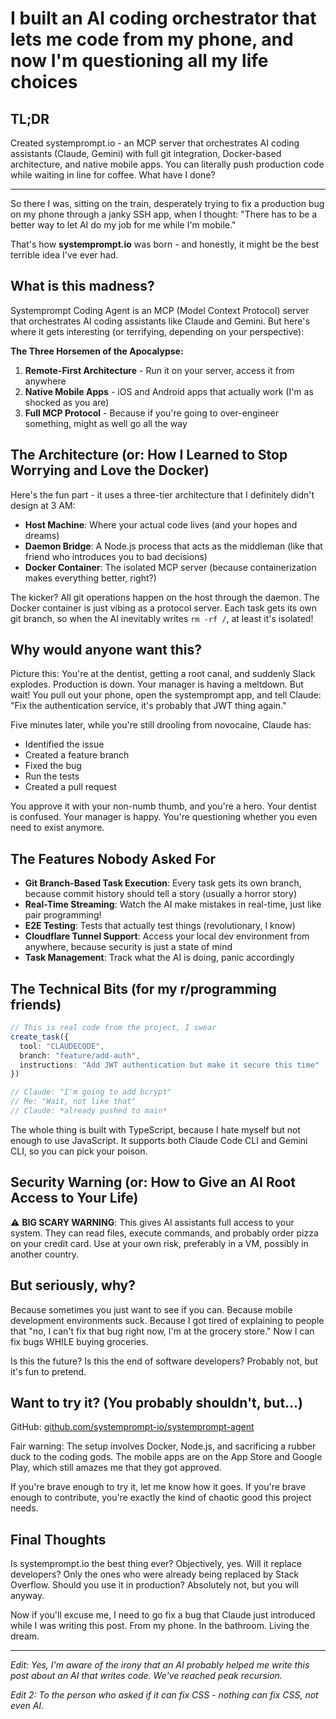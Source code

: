 # I built an AI coding orchestrator that lets me code from my phone, and now I'm questioning all my life choices

## TL;DR
Created systemprompt.io - an MCP server that orchestrates AI coding assistants (Claude, Gemini) with full git integration, Docker-based architecture, and native mobile apps. You can literally push production code while waiting in line for coffee. What have I done?

---

So there I was, sitting on the train, desperately trying to fix a production bug on my phone through a janky SSH app, when I thought: "There has to be a better way to let AI do my job for me while I'm mobile."

That's how **systemprompt.io** was born - and honestly, it might be the best terrible idea I've ever had.

## What is this madness?

Systemprompt Coding Agent is an MCP (Model Context Protocol) server that orchestrates AI coding assistants like Claude and Gemini. But here's where it gets interesting (or terrifying, depending on your perspective):

**The Three Horsemen of the Apocalypse:**
1. **Remote-First Architecture** - Run it on your server, access it from anywhere
2. **Native Mobile Apps** - iOS and Android apps that actually work (I'm as shocked as you are)
3. **Full MCP Protocol** - Because if you're going to over-engineer something, might as well go all the way

## The Architecture (or: How I Learned to Stop Worrying and Love the Docker)

Here's the fun part - it uses a three-tier architecture that I definitely didn't design at 3 AM:

- **Host Machine**: Where your actual code lives (and your hopes and dreams)
- **Daemon Bridge**: A Node.js process that acts as the middleman (like that friend who introduces you to bad decisions)
- **Docker Container**: The isolated MCP server (because containerization makes everything better, right?)

The kicker? All git operations happen on the host through the daemon. The Docker container is just vibing as a protocol server. Each task gets its own git branch, so when the AI inevitably writes `rm -rf /`, at least it's isolated!

## Why would anyone want this?

Picture this: You're at the dentist, getting a root canal, and suddenly Slack explodes. Production is down. Your manager is having a meltdown. But wait! You pull out your phone, open the systemprompt app, and tell Claude: "Fix the authentication service, it's probably that JWT thing again."

Five minutes later, while you're still drooling from novocaine, Claude has:
- Identified the issue
- Created a feature branch
- Fixed the bug
- Run the tests
- Created a pull request

You approve it with your non-numb thumb, and you're a hero. Your dentist is confused. Your manager is happy. You're questioning whether you even need to exist anymore.

## The Features Nobody Asked For

- **Git Branch-Based Task Execution**: Every task gets its own branch, because commit history should tell a story (usually a horror story)
- **Real-Time Streaming**: Watch the AI make mistakes in real-time, just like pair programming!
- **E2E Testing**: Tests that actually test things (revolutionary, I know)
- **Cloudflare Tunnel Support**: Access your local dev environment from anywhere, because security is just a state of mind
- **Task Management**: Track what the AI is doing, panic accordingly

## The Technical Bits (for my r/programming friends)

```typescript
// This is real code from the project, I swear
create_task({
  tool: "CLAUDECODE",
  branch: "feature/add-auth",
  instructions: "Add JWT authentication but make it secure this time"
})

// Claude: "I'm going to add bcrypt"
// Me: "Wait, not like that"
// Claude: *already pushed to main*
```

The whole thing is built with TypeScript, because I hate myself but not enough to use JavaScript. It supports both Claude Code CLI and Gemini CLI, so you can pick your poison.

## Security Warning (or: How to Give an AI Root Access to Your Life)

⚠️ **BIG SCARY WARNING**: This gives AI assistants full access to your system. They can read files, execute commands, and probably order pizza on your credit card. Use at your own risk, preferably in a VM, possibly in another country.

## But seriously, why?

Because sometimes you just want to see if you can. Because mobile development environments suck. Because I got tired of explaining to people that "no, I can't fix that bug right now, I'm at the grocery store." Now I can fix bugs WHILE buying groceries. 

Is this the future? Is this the end of software developers? Probably not, but it's fun to pretend.

## Want to try it? (You probably shouldn't, but...)

GitHub: [github.com/systemprompt-io/systemprompt-agent](https://github.com/systemprompt-io/systemprompt-agent)

Fair warning: The setup involves Docker, Node.js, and sacrificing a rubber duck to the coding gods. The mobile apps are on the App Store and Google Play, which still amazes me that they got approved.

If you're brave enough to try it, let me know how it goes. If you're brave enough to contribute, you're exactly the kind of chaotic good this project needs.

## Final Thoughts

Is systemprompt.io the best thing ever? Objectively, yes. Will it replace developers? Only the ones who were already being replaced by Stack Overflow. Should you use it in production? Absolutely not, but you will anyway.

Now if you'll excuse me, I need to go fix a bug that Claude just introduced while I was writing this post. From my phone. In the bathroom. Living the dream.

---

*Edit: Yes, I'm aware of the irony that an AI probably helped me write this post about an AI that writes code. We've reached peak recursion.*

*Edit 2: To the person who asked if it can fix CSS - nothing can fix CSS, not even AI.*